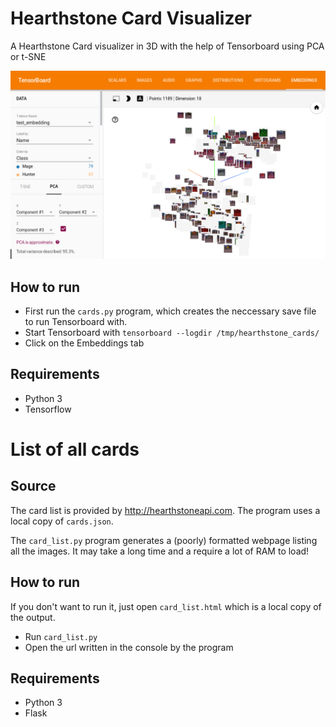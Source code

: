 # Hearthstone Card Visualizer
A Hearthstone Card visualizer in 3D with the help of Tensorboard using PCA or t-SNE


![Card Visualizer](img/tensorboard.png?raw=true "Card Visualizer")


## How to run

- First run the `cards.py` program, which creates the neccessary save file to run Tensorboard with.
- Start Tensorboard with `tensorboard --logdir /tmp/hearthstone_cards/`
- Click on the Embeddings tab

## Requirements

- Python 3
- Tensorflow


# List of all cards

## Source
The card list is provided by http://hearthstoneapi.com. The program uses a local copy of `cards.json`.

The `card_list.py` program generates a (poorly) formatted webpage listing all the images.
It may take a long time and a require a lot of RAM to load!

## How to run

If you don't want to run it, just open `card_list.html` which is a local copy of the output.

- Run `card_list.py`
- Open the url written in the console by the program


## Requirements

- Python 3
- Flask
